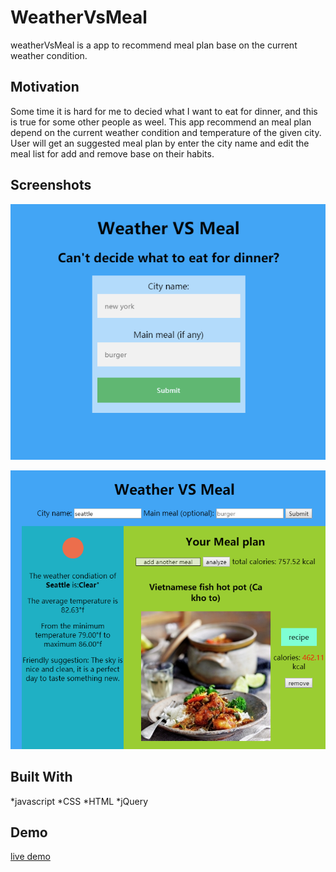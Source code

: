 # WeatherVsMeal

weatherVsMeal is a app to recommend meal plan base on the current weather condition.

## Motivation

Some time it is hard for me to decied what I want to eat for dinner, and this is true for some other people as weel. This app recommend an meal plan depend on the current weather condition and temperature of the given city. User will get an suggested meal plan by enter the city name and edit the meal list for add and remove base on their habits.


## Screenshots
![introduction page](https://github.com/bzhengmugen/WeatherVsMeal/blob/master/img/intro.png)

![meal plan result](https://github.com/bzhengmugen/WeatherVsMeal/blob/master/img/meal-list.png)

## Built With

*javascript
*CSS
*HTML
*jQuery

## Demo

[live demo](https://bzhengmugen.github.io/WeatherVsMeal/)